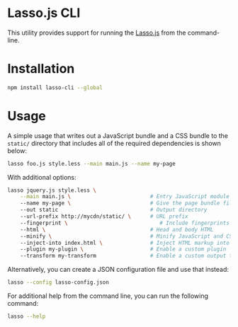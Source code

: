 Lasso.js CLI
========================================

This utility provides support for running the [Lasso.js](https://github.com/raptorjs/lasso) from the command-line.

# Installation

```bash
npm install lasso-cli --global
```

# Usage

A simple usage that writes out a JavaScript bundle and a CSS bundle to the `static/` directory that includes all of the required dependencies is shown below:

```bash
lasso foo.js style.less --main main.js --name my-page
```

With additional options:
```bash
lasso jquery.js style.less \
    --main main.js \                         # Entry JavaScript module for the browser
    --name my-page \                         # Give the page bundle files a name
    --out static                             # Output directory
    --url-prefix http://mycdn/static/ \      # URL prefix
    --fingerprint \                             # Include fingerprints
    --html \                                 # Head and body HTML
    --minify \                               # Minify JavaScript and CSS
    --inject-into index.html \               # Inject HTML markup into a static HTML file
    --plugin my-plugin \                     # Enable a custom plugin
    --transform my-transform                 # Enable a custom output transform
```

Alternatively, you can create a JSON configuration file and use that instead:

```bash
lasso --config lasso-config.json
```

For additional help from the command line, you can run the following command:

```bash
lasso --help
```
